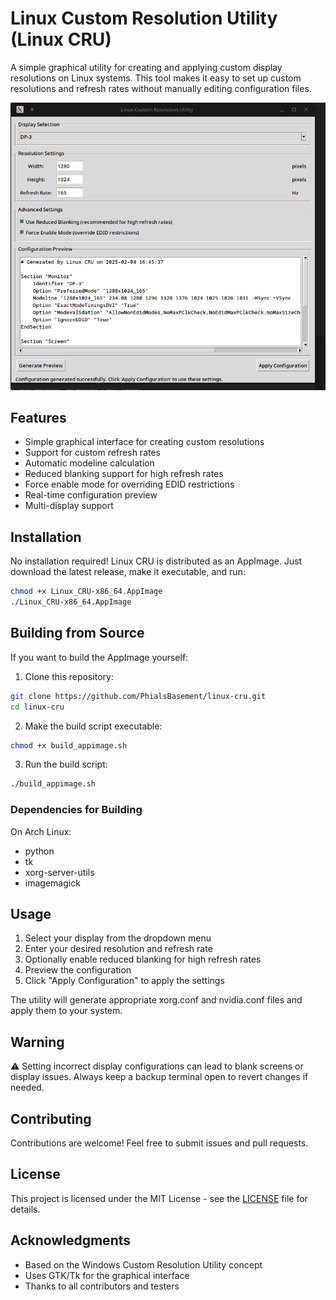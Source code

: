 # Linux Custom Resolution Utility (Linux CRU)

A simple graphical utility for creating and applying custom display resolutions on Linux systems. This tool makes it easy to set up custom resolutions and refresh rates without manually editing configuration files.

![Linux CRU Screenshot](image.png)

## Features

- Simple graphical interface for creating custom resolutions
- Support for custom refresh rates
- Automatic modeline calculation
- Reduced blanking support for high refresh rates
- Force enable mode for overriding EDID restrictions
- Real-time configuration preview
- Multi-display support

## Installation

No installation required! Linux CRU is distributed as an AppImage. Just download the latest release, make it executable, and run:

```bash
chmod +x Linux_CRU-x86_64.AppImage
./Linux_CRU-x86_64.AppImage
```

## Building from Source

If you want to build the AppImage yourself:

1. Clone this repository:
```bash
git clone https://github.com/PhialsBasement/linux-cru.git
cd linux-cru
```

2. Make the build script executable:
```bash
chmod +x build_appimage.sh
```

3. Run the build script:
```bash
./build_appimage.sh
```

### Dependencies for Building

On Arch Linux:
- python
- tk
- xorg-server-utils
- imagemagick

## Usage

1. Select your display from the dropdown menu
2. Enter your desired resolution and refresh rate
3. Optionally enable reduced blanking for high refresh rates
4. Preview the configuration
5. Click "Apply Configuration" to apply the settings

The utility will generate appropriate xorg.conf and nvidia.conf files and apply them to your system.

## Warning

⚠️ Setting incorrect display configurations can lead to blank screens or display issues. Always keep a backup terminal open to revert changes if needed.

## Contributing

Contributions are welcome! Feel free to submit issues and pull requests.

## License

This project is licensed under the MIT License - see the [LICENSE](LICENSE) file for details.

## Acknowledgments

- Based on the Windows Custom Resolution Utility concept
- Uses GTK/Tk for the graphical interface
- Thanks to all contributors and testers
